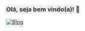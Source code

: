 ### Olá, seja bem vindo(a)! 👋

[![Blog](https://img.shields.io/badge/LinkedIn-0077B5?style=for-the-badge&logo=linkedin&logoColor=white)](https://www.linkedin.com/in/marcelo-romero-1a6097289/)

